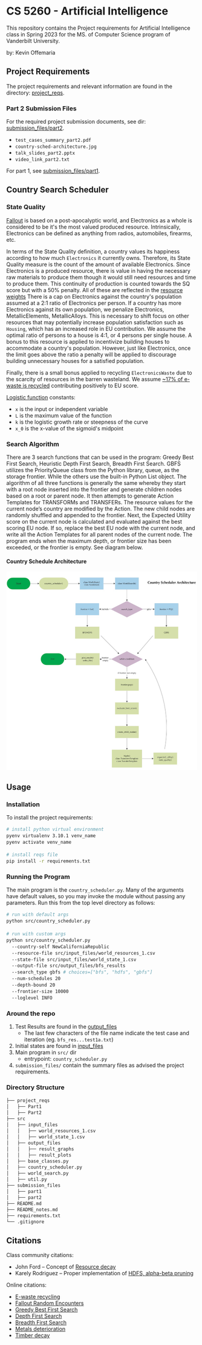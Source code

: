 # CS 5260 - Artificial Intelligence
This repository contains the Project requirements for Artificial Intelligence class in Spring 2023 for the 
MS. of Computer Science program of Vanderbilt University.

by: Kevin Offemaria


## Project Requirements
The project requirements and relevant information are found in the directory: 
[project_reqs](project_reqs).

### Part 2 Submission Files
For the required project submission documents, see dir: [submission_files/part2](submission_files/part2).
- `test_cases_summary_part2.pdf`
- `country-sched-architecture.jpg`
- `talk_slides_part2.pptx`
- `video_link_part2.txt`

For part 1, see [submission_files/part1](submission_files/part1).

## Country Search Scheduler
### State Quality
[Fallout](https://fallout.fandom.com/wiki/Fallout_2) is based on a post-apocalyptic world, 
and Electronics as a whole is considered to be it's the most valued produced resource.
Intrinsically, Electronics can be defined as anything from radios, automobiles, firearms, etc. 

In terms of the State Quality definition, a country values its happiness according to how much `Electronics` it 
currently owns. Therefore, its State Quality measure is the count of the amount of available Electronics.
Since Electronics is a produced resource, there is value in having the necessary raw materials to produce them though
it would still need resources and time to produce them. This continuity of production is counted towards the SQ
score but with a 50% penalty. All of these are reflected in the [resource weights](src/input_files/world_resources_1.csv)
There is a cap on Electronics against the country's population assumed at a 2:1 ratio of Electronics per person.
If a country has more Electronics against its own population, we penalize Electronics, MetallicElements, MetallicAlloys.
This is necessary to shift focus on other resources that may potentially increase population satisfaction 
such as `Housing`, which has an increased role in EU contribution. We assume the optimal ratio of persons to a house is
4:1, or 4 persons per single house. A bonus to this resource is applied to incentivize building houses to accommodate
a country's population. However, just like Electronics, once the limit goes above the ratio a penalty will be applied
to discourage building unnecessary houses for a satisfied population. 

Finally, there is a small bonus applied to recycling `ElectronicsWaste` due to the scarcity of resources in the
barren wasteland. We assume [~17% of e-waste is recycled](https://www.genevaenvironmentnetwork.org/resources/updates/the-growing-environmental-risks-of-e-waste/) contributing positively to EU score.
 

[Logistic function](https://en.wikipedia.org/wiki/Logistic_function) constants:
- `x` is the input or independent variable
- `L` is the maximum value of the function
- `k` is the logistic growth rate or steepness of the curve
- `x_0` is the x-value of the sigmoid's midpoint


### Search Algorithm
There are 3 search functions that can be used in the program: Greedy Best First Search, Heuristic Depth First Search, 
Breadth First Search. GBFS utilizes the PriorityQueue class from the Python library, queue, as the storage frontier. 
While the others use the built-in Python List object. The algorithm of all three functions is generally the same
whereby they start with a root node inserted into the frontier and generate children nodes based on a root 
or parent node. It then attempts to generate Action Templates for TRANSFORMs and TRANSFERs. 
The resource values for the current node’s country are modified by the Action. The new child nodes are randomly 
shuffled and appended to the frontier. Next, the Expected Utility score on the current node is calculated
and evaluated against the best scoring EU node. If so, replace the best EU node with the current node, 
and write all the Action Templates for all parent nodes of the current node. The program ends when the maximum depth, 
or frontier size has been exceeded, or the frontier is empty. See diagram below.


#### Country Schedule Architecture
![alt text](submission_files/part2/country-sched-architecture.jpg "arch")

## Usage
### Installation
To install the project requirements:

```bash
# install python virtual environment
pyenv virtualenv 3.10.1 venv_name
pyenv activate venv_name

# install reqs file
pip install -r requirements.txt
```

### Running the Program
The main program is the `country_scheduler.py`. Many of the arguments have default values, so you may invoke the module
without passing any parameters.
Run this from the top level directory as follows:

```bash
# run with default args
python src/country_scheduler.py

# run with custom args
python src/country_scheduler.py 
  --country-self NewCaliforniaRepublic 
  --resource-file src/input_files/world_resources_1.csv
  --state-file src/input_files/world_state_1.csv
  --output-file src/output_files/bfs_results
  --search_type gbfs # choices=["bfs", "hdfs", "gbfs"]
  --num-schedules 20
  --depth-bound 20
  --frontier-size 10000
  --loglevel INFO
```

### Around the repo
1. Test Results are found in the [output_files](src/output_files)
   - The last few characters of the file name indicate the test case and iteration (eg. `bfs_res...test1a.txt`)
2. Initial states are found in [input_files](src/input_files)
3. Main program in `src/` dir
   - entrypoint: `country_scheduler.py`
4. `submission_files/` contain the summary files as advised the project requirements.

### Directory Structure
```
├── project_reqs
│   ├── Part1
│   ├── Part2
├── src
│   ├── input_files
│   │   ├── world_resources_1.csv
│   │   ├── world_state_1.csv
│   ├── output_files
│   │   ├── result_graphs
│   │   ├── result_plots
│   ├── base_classes.py
│   ├── country_scheduler.py
│   ├── world_search.py
│   ├── util.py
├── submission_files
│   ├── part1
│   ├── part2
├── README.md
├── README_notes.md
├── requirements.txt 
└── .gitignore
```

## Citations
Class community citations:
- John Ford – Concept of [Resource decay](https://piazza.com/class/lbpfjbrwi0ca3/post/22)
- Karely Rodriguez – Proper implementation of [HDFS, alpha-beta pruning](https://github.com/karelyrodri/AI_Virtual_World/blob/main/Search_Strategies/HeuristicDepthFirstSearch.py#L34)

Online citations:
- [E-waste recycling](https://www.genevaenvironmentnetwork.org/resources/updates/the-growing-environmental-risks-of-e-waste/)
- [Fallout Random Encounters](https://fallout.fandom.com/wiki/Fallout_2_random_encounters)
- [Greedy Best First Search](https://www.youtube.com/watch?v=dv1m3L6QXWs)
- [Depth First Search](https://www.youtube.com/watch?v=pcKY4hjDrxk&t=730s)
- [Breadth First Search](https://www.youtube.com/watch?v=pcKY4hjDrxk&t=252s)
- [Metals deterioration](https://xapps.xyleminc.com/Crest.Grindex/help/grindex/contents/Metals.htm)
- [Timber decay](https://www.fs.usda.gov/research/treesearch/7717)